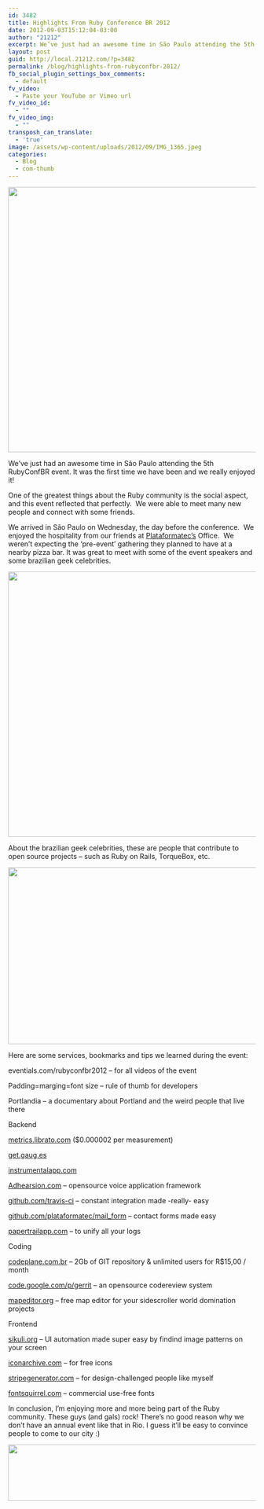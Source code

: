 ```yaml
---
id: 3482
title: Highlights From Ruby Conference BR 2012
date: 2012-09-03T15:12:04-03:00
author: "21212"
excerpt: We’ve just had an awesome time in São Paulo attending the 5th RubyConfBR event. It was the first time we have been and we really enjoyed it!
layout: post
guid: http://local.21212.com/?p=3482
permalink: /blog/highlights-from-rubyconfbr-2012/
fb_social_plugin_settings_box_comments:
  - default
fv_video:
  - Paste your YouTube or Vimeo url
fv_video_id:
  - ""
fv_video_img:
  - ""
transposh_can_translate:
  - 'true'
image: /assets/wp-content/uploads/2012/09/IMG_1365.jpeg
categories:
  - Blog
  - com-thumb
---
```

<p style="text-align: center;">
  <strong id="internal-source-marker_0.6897006034851074"><img class="aligncenter" src="{{ site.url }}https://lh5.googleusercontent.com/z1p9OtiNh0HYIObZE1r8kUCBoBOba-Fz_YJmj-rWtIlhUf8iCUQZ3atxBlAx1dS4BuuJzSvLQ_VxNppi_IBTrvxnIVda44WynBgH9xVNXA_Dtz9Rxd4" alt="" width="540" height="540" /></strong>
</p>

We’ve just had an awesome time in São Paulo attending the 5th RubyConfBR event. It was the first time we have been and we really enjoyed it!

One of the greatest things about the Ruby community is the social aspect, and this event reflected that perfectly.  We were able to meet many new people and connect with some friends.

We arrived in São Paulo on Wednesday, the day before the conference.  We enjoyed the hospitality from our friends at [Plataformatec&#8217;s](http://plataformatec.com.br/) Office.  We weren&#8217;t expecting the &#8216;pre-event&#8217; gathering they planned to have at a nearby pizza bar. It was great to meet with some of the event speakers and some brazilian geek celebrities.

<p style="text-align: center;">
  <strong id="internal-source-marker_0.6897006034851074"><img class="aligncenter" src="{{ site.url }}https://lh3.googleusercontent.com/zrfp4gG8UEDBeVx2oIvBsobfMc3S3_SR60FBOfGdKcju5yzhWGe4JuPrbBZidx4vVipkJaKGWecmQYk4RmcVTSYQDmEUQwmsGloL9UA2odiuUGlb64o" alt="" width="540" height="540" /></strong>
</p>

<p style="text-align: left;">
  About the brazilian geek celebrities, these are people that contribute to open source projects &#8211; such as Ruby on Rails, TorqueBox, etc.
</p>

<p style="text-align: left;">
  <img class="aligncenter" src="{{ site.url }}https://lh3.googleusercontent.com/AaK1CYeSHuOvcSmvXyKCo2O4AFOi-fhTIdnAvgon8K1hcPF9i5hHHC1hau3pT0u7u4uGJqMfsDPm6pYBr4jLAZYi2v1B6OFoNAnIbODuJkKkbAV14zE" alt="" width="540" height="360" />
</p>

<p style="text-align: left;">
  Here are some services, bookmarks and tips we learned during the event:
</p>

eventials.com/rubyconfbr2012 &#8211; for all videos of the event

Padding=marging=font size &#8211; rule of thumb for developers

Portlandia &#8211; a documentary about Portland and the weird people that live there

Backend

[metrics.librato.com](http://metrics.librato.com) ($0.000002 per measurement)

[get.gaug.es](http://get.gaug.es)

[instrumentalapp.com](http://instrumentalapp.com)

[Adhearsion.com](http://adhearsion.com) &#8211; opensource voice application framework

[github.com/travis-ci](http://github.com/travis-ci) &#8211; constant integration made -really- easy

[github.com/plataformatec/mail_form](http://github.com/plataformatec/mail_form) &#8211; contact forms made easy

[papertrailapp.com](http://papertrailapp.com) &#8211; to unify all your logs

Coding

[codeplane.com.br](http://codeplane.com.br) &#8211; 2Gb of GIT repository & unlimited users for R$15,00 / month

[code.google.com/p/gerrit](http://code.google.com/p/gerrit) &#8211; an opensource codereview system

[mapeditor.org](http://mapeditor.org) &#8211; free map editor for your sidescroller world domination projects

Frontend

[sikuli.org](http://sikuli.org) &#8211; UI automation made super easy by findind image patterns on your screen

[iconarchive.com](http://iconarchive.com) &#8211; for free icons

[stripegenerator.com](http://stripegenerator.com) &#8211; for design-challenged people like myself

[fontsquirrel.com](http://fontsquirrel.com) &#8211; commercial use-free fonts

In conclusion, I&#8217;m enjoying more and more being part of the Ruby community. These guys (and gals) rock! There&#8217;s no good reason why we don&#8217;t have an annual event like that in Rio. I guess it&#8217;ll be easy to convince people to come to our city :)

<p style="text-align: left;">
  <strong id="internal-source-marker_0.6897006034851074"><img class="aligncenter" src="{{ site.url }}https://lh4.googleusercontent.com/dI4vSjdN0SXqdMosXUUtTEyvSSMZhm17Dqo_OB3oOy0Zrj2FhFjEslU66htZL1brjY-0hfgwTWvOEa_l7e7bpSZTVWwB93hu7F48D2p9dU-mDQKsqn0" alt="" width="540" height="115" /></strong>
</p>